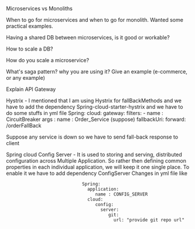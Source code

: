 Microservices vs Monoliths

When to go for microservices and when to go for monolith. Wanted some practical examples.

Having a shared DB between microservices, is it good or workable?

How to scale a DB?

How do you scale a microservice?

What's saga pattern? why you are using it? Give an example (e-commerce, or any example)

Explain API Gateway

Hystrix - I mentioned that I am using Hystrix for fallBackMethods and we have to add the dependency  Spring-cloud-starter-hystrix and we have to do some stuffs in yml file
	    Spring:
		  cloud:
		     gateway: 
			    filters:
				   - name : CircuitBreaker
				     args : name : Order_Service (suppose)
					 fallbackUri: forward: /orderFallBack
		
Suppose any service is down so we have to send fall-back response to client 


Spring cloud Config Server - It is used to storing and serving, distributed configuration across Multiple Application. 
	                             So rather then defining common properties in each individual application, we will keep it one single place.
								 To enable it we have to add dependency ConfigServer
								 Changes in yml file like
								 
								 Spring: 
								   application:
								      name : CONFIG_SERVER
								   cloud:
								      config:
									    server: 
										   git:
										     url: "provide git repo url"

